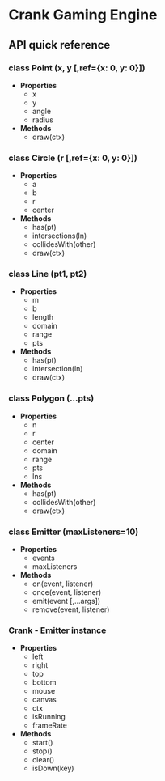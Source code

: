 # Crank Gaming Engine
## API quick reference
### class Point (x, y [,ref={x: 0, y: 0}])
  + **Properties**
    - x
    - y
    - angle
    - radius
  + **Methods**
    - draw(ctx)

### class Circle (r [,ref={x: 0, y: 0}])
  + **Properties**
    - a
    - b
    - r
    - center
  + **Methods**
    - has(pt)
    - intersections(ln)
    - collidesWith(other)
    - draw(ctx)

### class Line (pt1, pt2)
  + **Properties**
    - m
    - b
    - length
    - domain
    - range
    - pts
  + **Methods**
    - has(pt)
    - intersection(ln)
    - draw(ctx)

### class Polygon (...pts)
  + **Properties**
    - n
    - r
    - center
    - domain
    - range
    - pts
    - lns
  + **Methods**
    - has(pt)
    - collidesWith(other)
    - draw(ctx)

### class Emitter (maxListeners=10)
  + **Properties**
    - events
    - maxListeners
  + **Methods**
    - on(event, listener)
    - once(event, listener)
    - emit(event [,...args])
    - remove(event, listener)

### Crank - Emitter instance
  + **Properties**
    - left
    - right
    - top
    - bottom
    - mouse
    - canvas
    - ctx
    - isRunning
    - frameRate
  + **Methods**
    - start()
    - stop()
    - clear()
    - isDown(key)
